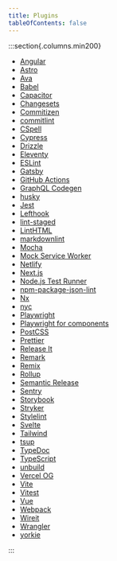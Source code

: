 ```yaml
---
title: Plugins
tableOfContents: false
---
```


:::section{.columns.min200}

- [Angular][1]
- [Astro][2]
- [Ava][3]
- [Babel][4]
- [Capacitor][5]
- [Changesets][6]
- [Commitizen][7]
- [commitlint][8]
- [CSpell][9]
- [Cypress][10]
- [Drizzle][11]
- [Eleventy][12]
- [ESLint][13]
- [Gatsby][14]
- [GitHub Actions][15]
- [GraphQL Codegen][16]
- [husky][17]
- [Jest][18]
- [Lefthook][19]
- [lint-staged][20]
- [LintHTML][21]
- [markdownlint][22]
- [Mocha][23]
- [Mock Service Worker][24]
- [Netlify][25]
- [Next.js][26]
- [Node.js Test Runner][27]
- [npm-package-json-lint][28]
- [Nx][29]
- [nyc][30]
- [Playwright][31]
- [Playwright for components][32]
- [PostCSS][33]
- [Prettier][34]
- [Release It][35]
- [Remark][36]
- [Remix][37]
- [Rollup][38]
- [Semantic Release][39]
- [Sentry][40]
- [Storybook][41]
- [Stryker][42]
- [Stylelint][43]
- [Svelte][44]
- [Tailwind][45]
- [tsup][46]
- [TypeDoc][47]
- [TypeScript][48]
- [unbuild][49]
- [Vercel OG][50]
- [Vite][51]
- [Vitest][52]
- [Vue][53]
- [Webpack][54]
- [Wireit][55]
- [Wrangler][56]
- [yorkie][57]

:::

[1]: /reference/plugins/angular 'Angular'
[2]: /reference/plugins/astro 'Astro'
[3]: /reference/plugins/ava 'Ava'
[4]: /reference/plugins/babel 'Babel'
[5]: /reference/plugins/capacitor 'Capacitor'
[6]: /reference/plugins/changesets 'Changesets'
[7]: /reference/plugins/commitizen 'Commitizen'
[8]: /reference/plugins/commitlint 'commitlint'
[9]: /reference/plugins/cspell 'CSpell'
[10]: /reference/plugins/cypress 'Cypress'
[11]: /reference/plugins/drizzle 'Drizzle'
[12]: /reference/plugins/eleventy 'Eleventy'
[13]: /reference/plugins/eslint 'ESLint'
[14]: /reference/plugins/gatsby 'Gatsby'
[15]: /reference/plugins/github-actions 'GitHub Actions'
[16]: /reference/plugins/graphql-codegen 'GraphQL Codegen'
[17]: /reference/plugins/husky 'husky'
[18]: /reference/plugins/jest 'Jest'
[19]: /reference/plugins/lefthook 'Lefthook'
[20]: /reference/plugins/lint-staged 'lint-staged'
[21]: /reference/plugins/linthtml 'LintHTML'
[22]: /reference/plugins/markdownlint 'markdownlint'
[23]: /reference/plugins/mocha 'Mocha'
[24]: /reference/plugins/msw 'Mock Service Worker'
[25]: /reference/plugins/netlify 'Netlify'
[26]: /reference/plugins/next 'Next.js'
[27]: /reference/plugins/node-test-runner 'Node.js Test Runner'
[28]: /reference/plugins/npm-package-json-lint 'npm-package-json-lint'
[29]: /reference/plugins/nx 'Nx'
[30]: /reference/plugins/nyc 'nyc'
[31]: /reference/plugins/playwright 'Playwright'
[32]: /reference/plugins/playwright-ct 'Playwright for components'
[33]: /reference/plugins/postcss 'PostCSS'
[34]: /reference/plugins/prettier 'Prettier'
[35]: /reference/plugins/release-it 'Release It'
[36]: /reference/plugins/remark 'Remark'
[37]: /reference/plugins/remix 'Remix'
[38]: /reference/plugins/rollup 'Rollup'
[39]: /reference/plugins/semantic-release 'Semantic Release'
[40]: /reference/plugins/sentry 'Sentry'
[41]: /reference/plugins/storybook 'Storybook'
[42]: /reference/plugins/stryker 'Stryker'
[43]: /reference/plugins/stylelint 'Stylelint'
[44]: /reference/plugins/svelte 'Svelte'
[45]: /reference/plugins/tailwind 'Tailwind'
[46]: /reference/plugins/tsup 'tsup'
[47]: /reference/plugins/typedoc 'TypeDoc'
[48]: /reference/plugins/typescript 'TypeScript'
[49]: /reference/plugins/unbuild 'unbuild'
[50]: /reference/plugins/vercel-og 'Vercel OG'
[51]: /reference/plugins/vite 'Vite'
[52]: /reference/plugins/vitest 'Vitest'
[53]: /reference/plugins/vue 'Vue'
[54]: /reference/plugins/webpack 'Webpack'
[55]: /reference/plugins/wireit 'Wireit'
[56]: /reference/plugins/wrangler 'Wrangler'
[57]: /reference/plugins/yorkie 'yorkie'

